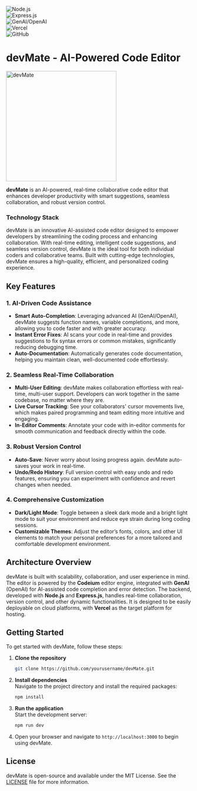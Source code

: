 ![Node.js](https://img.shields.io/badge/Node.js-339933?style=for-the-badge&logo=node.js&logoColor=white)  
![Express.js](https://img.shields.io/badge/Express.js-000000?style=for-the-badge&logo=express&logoColor=white)  
![GenAI/OpenAI](https://img.shields.io/badge/OpenAI-ff4b3d?style=for-the-badge&logo=openai&logoColor=white)  
![Vercel](https://img.shields.io/badge/Vercel-000000?style=for-the-badge&logo=vercel&logoColor=white)  
![GitHub](https://img.shields.io/badge/GitHub-181717?style=for-the-badge&logo=github&logoColor=white) 

# devMate - AI-Powered Code Editor

<p align="left">
  <img src="frontend/app/favicon.ico" alt="devMate" width="300"/>
</p>
<p align="left">
  <strong>devMate</strong> is an AI-powered, real-time collaborative code editor that enhances developer productivity with smart suggestions, seamless collaboration, and robust version control.
</p>


### Technology Stack

 

devMate is an innovative AI-assisted code editor designed to empower developers by streamlining the coding process and enhancing collaboration. With real-time editing, intelligent code suggestions, and seamless version control, devMate is the ideal tool for both individual coders and collaborative teams. Built with cutting-edge technologies, devMate ensures a high-quality, efficient, and personalized coding experience.

## Key Features

### **1. AI-Driven Code Assistance**  
- **Smart Auto-Completion**: Leveraging advanced AI (GenAI/OpenAI), devMate suggests function names, variable completions, and more, allowing you to code faster and with greater accuracy.
- **Instant Error Fixes**: AI scans your code in real-time and provides suggestions to fix syntax errors or common mistakes, significantly reducing debugging time.
- **Auto-Documentation**: Automatically generates code documentation, helping you maintain clean, well-documented code effortlessly.

### **2. Seamless Real-Time Collaboration**  
- **Multi-User Editing**: devMate makes collaboration effortless with real-time, multi-user support. Developers can work together in the same codebase, no matter where they are.
- **Live Cursor Tracking**: See your collaborators' cursor movements live, which makes paired programming and team editing more intuitive and engaging.
- **In-Editor Comments**: Annotate your code with in-editor comments for smooth communication and feedback directly within the code.

### **3. Robust Version Control**  
- **Auto-Save**: Never worry about losing progress again. devMate auto-saves your work in real-time.
- **Undo/Redo History**: Full version control with easy undo and redo features, ensuring you can experiment with confidence and revert changes when needed.

### **4. Comprehensive Customization**  
- **Dark/Light Mode**: Toggle between a sleek dark mode and a bright light mode to suit your environment and reduce eye strain during long coding sessions.
- **Customizable Themes**: Adjust the editor’s fonts, colors, and other UI elements to match your personal preferences for a more tailored and comfortable development environment.

## Architecture Overview

devMate is built with scalability, collaboration, and user experience in mind. The editor is powered by the **Codeium** editor engine, integrated with **GenAI** (OpenAI) for AI-assisted code completion and error detection. The backend, developed with **Node.js** and **Express.js**, handles real-time collaboration, version control, and other dynamic functionalities. It is designed to be easily deployable on cloud platforms, with **Vercel** as the target platform for hosting.

## Getting Started

To get started with devMate, follow these steps:

1. **Clone the repository**  
   ```bash
   git clone https://github.com/yourusername/devMate.git
   ```

2. **Install dependencies**  
   Navigate to the project directory and install the required packages:
   ```bash
   npm install
   ```

3. **Run the application**  
   Start the development server:
   ```bash
   npm run dev
   ```

4. Open your browser and navigate to `http://localhost:3000` to begin using devMate.


## License

devMate is open-source and available under the MIT License. See the [LICENSE](LICENSE) file for more information.
